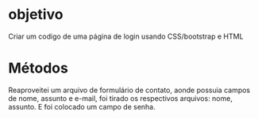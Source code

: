# objetivo
 Criar um codigo de uma página de login usando CSS/bootstrap e HTML 

# Métodos
 Reaproveitei um arquivo de formulário de contato, aonde possuia campos de nome, assunto e e-mail, foi tirado os respectivos arquivos: nome, assunto. E foi colocado um campo de senha.